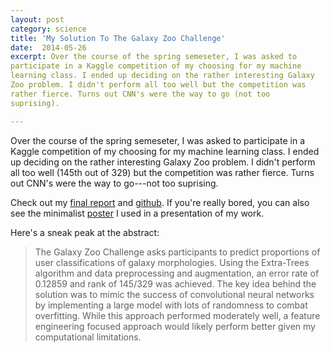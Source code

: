 ```yaml
---
layout: post
category: science
title: 'My Solution To The Galaxy Zoo Challenge'
date:  2014-05-26
excerpt: Over the course of the spring semeseter, I was asked to
participate in a Kaggle competition of my choosing for my machine
learning class. I ended up deciding on the rather interesting Galaxy
Zoo problem. I didn't perform all too well but the competition was
rather fierce. Turns out CNN's were the way to go (not too
suprising).

---
```


Over the course of the spring semeseter, I was asked to participate in
a Kaggle competition of my choosing for my machine learning class. I
ended up deciding on the rather interesting Galaxy Zoo problem. I
didn't perform all too well (145th out of 329) but the competition was
rather fierce. Turns out CNN's were the way to go---not too suprising.

Check out my
[final report](http://mjd2.blogs.rice.edu/files/2014/05/report.pdf)
and [github](https://github.com/mattdelhey/kaggle-galaxy). If you're
really bored, you can also see the minimalist
[poster](http://mjd2.blogs.rice.edu/files/2014/04/poster1.pdf) I used
in a presentation of my work.

Here's a sneak peak at the abstract:

<blockquote>
The Galaxy Zoo Challenge asks participants to predict proportions of
user classifications of galaxy morphologies. Using the Extra-Trees
algorithm and data preprocessing and augmentation, an error rate of
0.12859 and rank of 145/329 was achieved. The key idea behind the
solution was to mimic the success of convolutional neural networks by
implementing a large model with lots of randomness to combat
overfitting. While this approach performed moderately well, a feature
engineering focused approach would likely perform better given my
computational limitations.
</blockquote>
